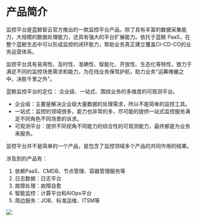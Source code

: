 # 产品简介

监控平台是蓝鲸智云官方推出的一款监控平台产品，除了具有丰富的数据采集能力，大规模的数据处理能力，还具有强大的平台扩展能力。依托于蓝鲸 PaaS，在整个蓝鲸生态中可以形成监控的闭环能力，帮助业务真正建立覆盖CI-CD-CO的业务运营体系。

监控平台具有易用性、及时性、准确性、智能化、开放性、生态化等特性，致力于满足不同的监控场景需求和能力，为在线业务保驾护航，助力业务"运筹帷幄之中，决胜千里之外"。

蓝鲸监控平台的定位： 企业级、一站式、围绕业务的多维度的可观测平台。

* 企业级：主要是解决企业级大量数据的处理需求，所以不是简单的监控工具。
* 一站式：监控的领域很多，能力也非常的多，尽可能的提供一站式监控服务满足不同角色不同场景的诉求。
* 可观测平台：提供不同视角不同能力的综合性的可观测能力，最终都是为业务来服务。

监控平台并不是简单的一个产品，是包含了监控领域多个产品的共同作用的结果。

涉及到的产品有： 

1. 依赖PaaS、CMDB、节点管理、容器管理服务等
2. 日志数据：日志平台
3. 故障处理：故障自愈
4. 智能监控：计算平台和AIOps平台
5. 周边服务：JOB、标准运维、ITSM等

![](media/16611709680440.jpg)


